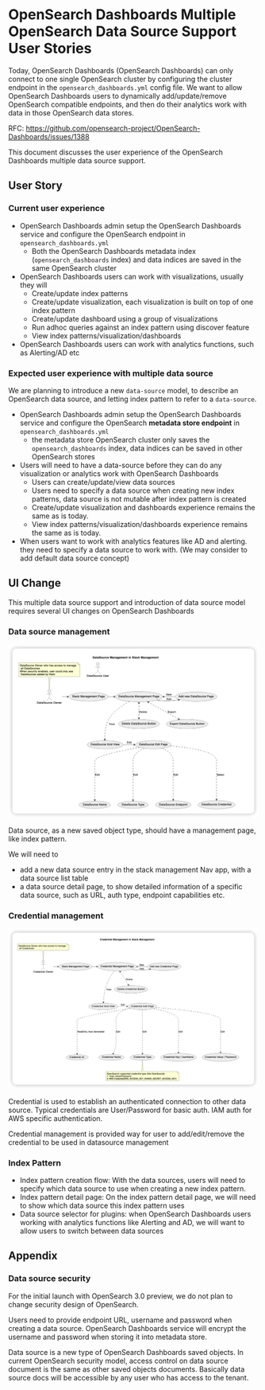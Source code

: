 # OpenSearch Dashboards Multiple OpenSearch Data Source Support User Stories

Today, OpenSearch Dashboards (OpenSearch Dashboards) can only connect to one single OpenSearch cluster by configuring the cluster endpoint in the `opensearch_dashboards.yml` config file. We want to allow OpenSearch Dashboards users to dynamically add/update/remove OpenSearch compatible endpoints, and then do their analytics work with data in those OpenSearch data stores.

RFC: https://github.com/opensearch-project/OpenSearch-Dashboards/issues/1388

This document discusses the user experience of the OpenSearch Dashboards multiple data source support.

## User Story

### Current user experience

- OpenSearch Dashboards admin setup the OpenSearch Dashboards service and configure the OpenSearch endpoint in `opensearch_dashboards.yml`
  - Both the OpenSearch Dashboards metadata index (`opensearch_dashboards` index) and data indices are saved in the same OpenSearch cluster
- OpenSearch Dashboards users can work with visualizations, usually they will
  - Create/update index patterns
  - Create/update visualization, each visualization is built on top of one index pattern
  - Create/update dashboard using a group of visualizations
  - Run adhoc queries against an index pattern using discover feature
  - View index patterns/visualization/dashboards
- OpenSearch Dashboards users can work with analytics functions, such as Alerting/AD etc

### Expected user experience with multiple data source

We are planning to introduce a new `data-source` model, to describe an OpenSearch data source, and letting index pattern to refer to a `data-source`.

- OpenSearch Dashboards admin setup the OpenSearch Dashboards service and configure the OpenSearch **metadata store endpoint** in `opensearch_dashboards.yml`
  - the metadata store OpenSearch cluster only saves the `opensearch_dashboards` index, data indices can be saved in other OpenSearch stores
- Users will need to have a data-source before they can do any visualization or analytics work with OpenSearch Dashboards
  - Users can create/update/view data sources
  - Users need to specify a data source when creating new index patterns, data source is not mutable after index pattern is created
  - Create/update visualization and dashboards experience remains the same as is today.
  - View index patterns/visualization/dashboards experience remains the same as is today.
- When users want to work with analytics features like AD and alerting. they need to specify a data source to work with. (We may consider to add default data source concept)

## UI Change

This multiple data source support and introduction of data source model requires several UI changes on OpenSearch Dashboards

### Data source management

![img](./img/dsm_flow.png)

Data source, as a new saved object type, should have a management page, like index pattern.

We will need to

- add a new data source entry in the stack management Nav app, with a data source list table
- a data source detail page, to show detailed information of a specific data source, such as URL, auth type, endpoint capabilities etc.

### Credential management

![img](./img/cm_flow.png)

Credential is used to establish an authenticated connection to other data source. Typical credentials are User/Password for basic auth. IAM auth for AWS specific authentication.

Credential management is provided way for user to add/edit/remove the credential to be used in datasource management

### Index Pattern

- Index pattern creation flow: With the data sources, users will need to specify which data source to use when creating a new index pattern.
- Index pattern detail page: On the index pattern detail page, we will need to show which data source this index pattern uses
- Data source selector for plugins: when OpenSearch Dashboards users working with analytics functions like Alerting and AD, we will want to allow users to switch between data sources

## Appendix

### Data source security

For the initial launch with OpenSearch 3.0 preview, we do not plan to change security design of OpenSearch.

Users need to provide endpoint URL, username and password when creating a data source. OpenSearch Dashboards service will encrypt the username and password when storing it into metadata store.

Data source is a new type of OpenSearch Dashboards saved objects. In current OpenSearch security model, access control on data source document is the same as other saved objects documents. Basically data source docs will be accessible by any user who has access to the tenant.
